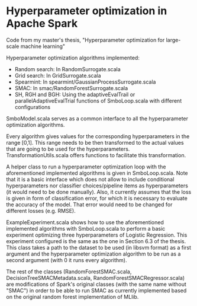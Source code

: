 # Hyperparameter optimization in Apache Spark
Code from my master's thesis, "Hyperparameter optimization for large-scale machine learning"

Hyperparameter optimization algorithms implemented:
* Random search: In RandomSurrogate.scala
* Grid search: In GridSurrogate.scala
* Spearmint: In spearmint/GaussianProcessSurrogate.scala
* SMAC: In smac/RandomForestSurrogate.scala
* SH, RGH and BGH: Using the adaptiveEvalTrail or parallelAdaptiveEvalTrial functions of SmboLoop.scala with different configurations

SmboModel.scala serves as a common interface to all the hyperparameter optimization algorithms.

Every algorithm gives values for the corresponding hyperparameters in the range [0,1]. This range needs to be then transformed to the actual values that are going to be used for the hyperparameters. TransformationUtils.scala offers functions to facilitate this transformation.

A helper class to run a hyperparameter optimization loop with the aforementioned implemented algorithms is given in SmboLoop.scala. Note that it is a basic interface which does not allow to include conditional hyperparameters nor classifier choices/pipeline items as hyperparameters (it would need to be done manually). Also, it currently assumes that the loss is given in form of classification error, for which it is necessary to evaluate the accuracy of the model. That error would need to be changed for different losses (e.g. RMSE).

ExampleExperiment.scala shows how to use the aforementioned implemented algorithms with SmboLoop.scala to perform a basic experiment optimizing three hyperparameters of Logistic Regression. This experiment configured is the same as the one in Section 6.3 of the thesis. This class takes a path to the dataset to be used (in libsvm format) as a first argument and the hyperparameter optimization algorithm to be run as a second argument (with 0 it runs every algorithm).

The rest of the classes (RandomForestSMAC.scala, DecisionTreeSMACMetadata.scala, RandomForestSMACRegressor.scala) are modifications of Spark's original classes (with the same name without "SMAC") in order to be able to run SMAC as currently implemented based on the original random forest implementation of MLlib.
